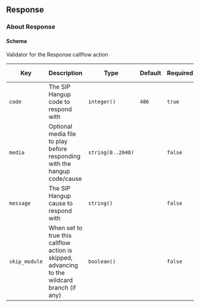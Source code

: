 ## Response

### About Response

#### Schema

Validator for the Response callflow action



Key | Description | Type | Default | Required | Support Level
--- | ----------- | ---- | ------- | -------- | -------------
`code` | The SIP Hangup code to respond with | `integer()` | `486` | `true` |  
`media` | Optional media file to play before responding with the hangup code/cause | `string(0..2048)` |   | `false` |  
`message` | The SIP Hangup cause to respond with | `string()` |   | `false` |  
`skip_module` | When set to true this callflow action is skipped, advancing to the wildcard branch (if any) | `boolean()` |   | `false` |  



